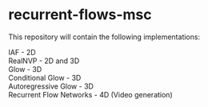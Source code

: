 # recurrent-flows-msc

This repository will contain the following implementations:

IAF - 2D <br>
RealNVP - 2D and 3D <br>
Glow - 3D <br>
Conditional Glow - 3D <br>
Autoregressive Glow - 3D <br>
Recurrent Flow Networks - 4D (Video generation) <br>

